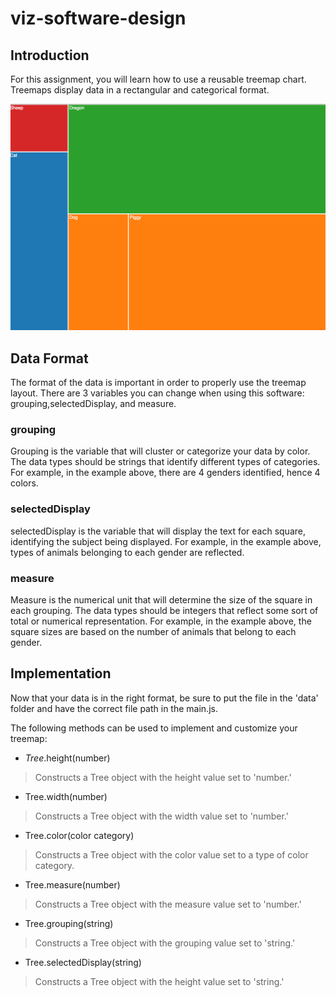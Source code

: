 # viz-software-design

## Introduction
For this assignment, you will learn how to use a reusable treemap chart. Treemaps display data in a rectangular and categorical format.

![screenshot of treemap example](imgs/treemap1.png)

## Data Format
The format of the data is important in order to properly use the treemap layout. There are 3 variables you can change when using this software: grouping,selectedDisplay, and measure.

### grouping
Grouping is the variable that will cluster or categorize your data by color. The data types should be strings that identify different types of categories. For example, in the example above, there are 4 genders identified, hence 4 colors.

### selectedDisplay
selectedDisplay is the variable that will display the text for each square, identifying the subject being displayed. For example, in the example above, types of animals belonging to each gender are reflected.

### measure
Measure is the numerical unit that will determine the size of the square in each grouping. The data types should be integers that reflect some sort of total or numerical representation. For example, in the example above, the square sizes are based on the number of animals that belong to each gender.

## Implementation
Now that your data is in the right format, be sure to put the file in the 'data' folder and have the correct file path in the main.js.

The following methods can be used to implement and customize your treemap:

- *Tree*.height(number)
> Constructs a Tree object with the height value set to 'number.'
- Tree.width(number)
> Constructs a Tree object with the width value set to 'number.'
- Tree.color(color category)
> Constructs a Tree object with the color value set to a type of color category.
- Tree.measure(number)
> Constructs a Tree object with the measure value set to 'number.'
- Tree.grouping(string)
> Constructs a Tree object with the grouping value set to 'string.'
- Tree.selectedDisplay(string)
> Constructs a Tree object with the height value set to 'string.'




